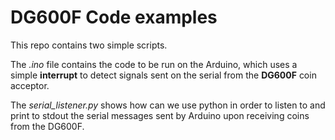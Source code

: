 # DG600F Code examples
This repo contains two simple scripts.

The *.ino* file contains the code to be run on the Arduino, which uses a simple **interrupt** to detect signals sent on the serial from the **DG600F** coin acceptor.

The *serial_listener.py* shows how can we use python in order to listen to and print to stdout the serial messages sent by Arduino upon receiving coins from the DG600F.
